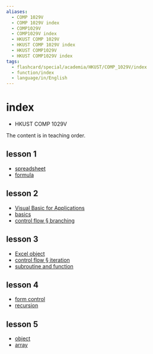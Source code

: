 ```yaml
---
aliases:
  - COMP 1029V
  - COMP 1029V index
  - COMP1029V
  - COMP1029V index
  - HKUST COMP 1029V
  - HKUST COMP 1029V index
  - HKUST COMP1029V
  - HKUST COMP1029V index
tags:
  - flashcard/special/academia/HKUST/COMP_1029V/index
  - function/index
  - language/in/English
---
```


# index

- HKUST COMP 1029V

The content is in teaching order.

## lesson 1

- [spreadsheet](spreadsheet.md)
- [formula](formula.md)

## lesson 2

- [Visual Basic for Applications](Visual%20Basic%20for%20Applications.md)
- [basics](basics.md)
- [control flow § branching](control%20flow.md#branching)

## lesson 3

- [Excel object](Excel%20object.md)
- [control flow § iteration](control%20flow.md#iteration)
- [subroutine and function](subroutine%20and%20function.md)

## lesson 4

- [form control](form%20control.md)
- [recursion](recursion.md)

## lesson 5

- [object](object.md)
- [array](array.md)
